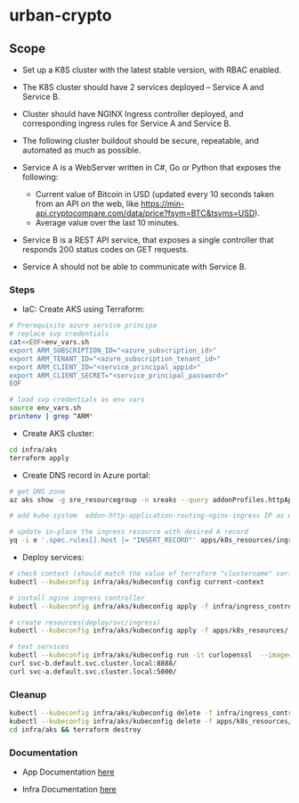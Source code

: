 # urban-crypto

## Scope
* Set up a K8S cluster with the latest stable version, with RBAC enabled.
* The K8S cluster should have 2 services deployed – Service A and Service B.
* Cluster should have NGINX Ingress controller deployed, and corresponding ingress rules for Service A and Service B.
* The following cluster buildout should be secure, repeatable, and automated as much as possible.

* Service A is a WebServer written in C#, Go or Python that exposes the following:
  * Current value of Bitcoin in USD (updated every 10 seconds taken from an API on the web, like https://min-api.cryptocompare.com/data/price?fsym=BTC&tsyms=USD).
  * Average value over the last 10 minutes.
* Service B is a REST API service, that exposes a single controller that responds 200 status codes on GET requests.
* Service A should not be able to communicate with Service B.

### Steps

* IaC: Create AKS using Terraform:

```bash
# Prerequisite azure service principa
# replace svp credentials
cat<<EOF>env_vars.sh
export ARM_SUBSCRIPTION_ID="<azure_subscription_id>"
export ARM_TENANT_ID="<azure_subscription_tenant_id>"
export ARM_CLIENT_ID="<service_principal_appid>"
export ARM_CLIENT_SECRET="<service_principal_password>"
EOF
```

```bash
# load svp credentials as env vars
source env_vars.sh
printenv | grep ^ARM*
```

* Create AKS cluster:
```bash
cd infra/aks
terraform apply
```
* Create DNS record in Azure portal:
```bash
# get DNS zone 
az aks show -g sre_resourcegroup -n sreaks --query addonProfiles.httpApplicationRouting.config.HTTPApplicationRoutingZoneName

# add kube-system  addon-http-application-routing-nginx-ingress IP as A record in the created DNS zone

# update in-place the ingress resource with desired A record
yq -i e '.spec.rules[].host |= "INSERT_RECORD"' apps/k8s_resources/ingress.yaml
```
* Deploy services:
```bash
# check context (should match the value of terraform "clustername" variable)
kubectl --kubeconfig infra/aks/kubeconfig config current-context

# install nginx ingress controller
kubectl --kubeconfig infra/aks/kubeconfig apply -f infra/ingress_controller/

# create resources(deploy/svc/ingress)
kubectl --kubeconfig infra/aks/kubeconfig apply -f apps/k8s_resources/

# test services
kubectl --kubeconfig infra/aks/kubeconfig run -it curlopenssl  --image=dejanualex/curlopenssl:1.0  -- sh
curl svc-b.default.svc.cluster.local:8888/
curl svc-a.default.svc.cluster.local:5000/
```

### Cleanup

```bash
kubectl --kubeconfig infra/aks/kubeconfig delete -f infra/ingress_controller/
kubectl --kubeconfig infra/aks/kubeconfig delete -f apps/k8s_resources/
cd infra/aks && terraform destroy
```
### Documentation

* App Documentation [here](https://github.com/dejanu/urban-crypto/blob/main/apps/readme.md)

* Infra Documentation [here](https://github.com/dejanu/urban-crypto/blob/main/infra/readme.md)
